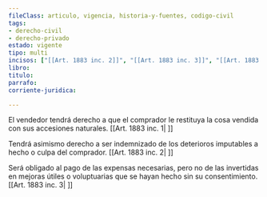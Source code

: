 ```yaml
---
fileClass: articulo, vigencia, historia-y-fuentes, codigo-civil
tags:
- derecho-civil
- derecho-privado
estado: vigente
tipo: multi
incisos: ["[[Art. 1883 inc. 2]]", "[[Art. 1883 inc. 3]]", "[[Art. 1883 inc. 1]]"]
libro:
titulo:
parrafo:
corriente-juridica:

---
```

El vendedor tendrá derecho a que el comprador le restituya la cosa vendida con sus accesiones naturales. [[Art. 1883 inc. 1| ]]

Tendrá asimismo derecho a ser indemnizado de los deterioros imputables a hecho o culpa del comprador. [[Art. 1883 inc. 2| ]]

Será obligado al pago de las expensas necesarias, pero no de las invertidas en mejoras útiles o voluptuarias que se hayan hecho sin su consentimiento. [[Art. 1883 inc. 3| ]]